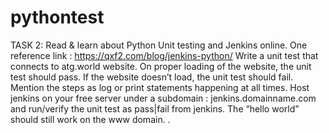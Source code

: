 # pythontest
TASK 2:
Read & learn about Python Unit testing and Jenkins online. One reference link :
https://qxf2.com/blog/jenkins-python/
Write a unit test that connects to atg.world website. On proper loading of the website, the unit test should pass. If the website doesn’t load, the unit test should fail. Mention the steps as log or print statements happening at all times.
Host jenkins on your free server under a subdomain : jenkins.domainname.com and run/verify the unit test as pass|fail from jenkins. The “hello world” should still work on the www domain.
.
